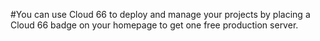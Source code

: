 <!-- post: -->

#You can use Cloud 66 to deploy and manage your projects by placing a Cloud 66 badge on your homepage to get one free production server.




